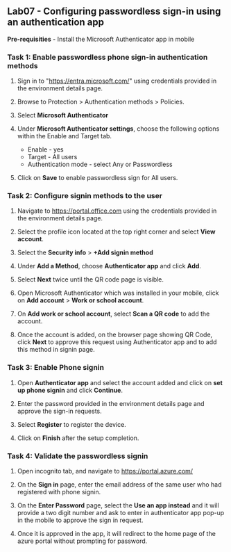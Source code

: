 ## Lab07 - Configuring passwordless sign-in using an authentication app

**Pre-requisities** - Install the Microsoft Authenticator app in mobile

### Task 1: Enable passwordless phone sign-in authentication methods

1. Sign in to "https://entra.microsoft.com/" using credentials provided in the environment details page.

1. Browse to Protection > Authentication methods > Policies.

1. Select **Microsoft Authenticator**

1. Under **Microsoft Authenticator settings**, choose the following options within the Enable and Target tab.

      - Enable - yes
      - Target - All users
      - Authentication mode - select Any or Passwordless

1. Click on **Save** to enable passwordless sign for All users.

### Task 2: Configure signin methods to the user

1. Navigate to https://portal.office.com using the credentials provided in the environment details page.

1. Select the profile icon located at the top right corner and select **View account**.

1. Select the **Security info** > **+Add signin method**

1. Under **Add a Method**, choose **Authenticator app** and click **Add**.

1. Select **Next** twice until the QR code page is visible.

1. Open Microsoft Authenticator which was installed in your mobile, click on **Add account** > **Work or school account**.

1. On **Add work or school account**, select **Scan a QR code** to add the account.

1. Once the account is added, on the browser page showing QR Code, click **Next** to approve this request using Authenticator app and to add this method in signin page.

### Task 3: Enable Phone signin

1. Open **Authenticator app** and select the account added and click on **set up phone signin** and click **Continue**.

1. Enter the password provided in the environment details page and approve the sign-in requests.

1. Select **Register** to register the device.

1. Click on **Finish** after the setup completion.

### Task 4: Validate the passwordless signin

1. Open incognito tab, and navigate to https://portal.azure.com/

1. On the **Sign in** page, enter the email address of the same user who had registered with phone signin.

1. On the **Enter Password** page, select the **Use an app instead** and it will provide a two digit number and ask to enter in authenticator app pop-up in the mobile to approve the sign in request.

1. Once it is approved in the app, it will redirect to the home page of the azure portal without prompting for password.


   
